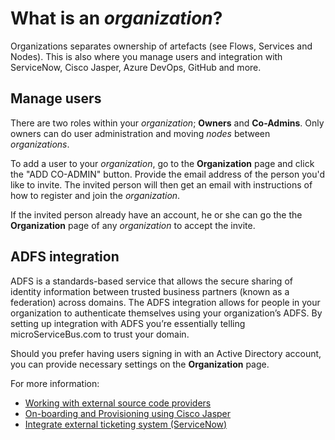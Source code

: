 # What is an *organization*?

Organizations separates ownership of artefacts (see Flows, Services and Nodes). This is also where you manage users and integration with ServiceNow, Cisco Jasper, Azure DevOps, GitHub and more.

## Manage users
There are two roles within your *organization*; **Owners** and **Co-Admins**. Only owners can do user administration and moving *nodes* between *organizations*.

To add a user to your *organization*, go to the **Organization** page and click the "ADD CO-ADMIN" button. Provide the email address of the person you'd like to invite. The invited person will then get an email with instructions of how to register and join the *organization*.

If the invited person already have an account, he or she can go the the **Organization** page of any *organization* to accept the invite.

## ADFS integration
ADFS is a standards-based service that allows the secure sharing of identity information between trusted business partners (known as a federation) across domains. The ADFS integration allows for people in your organization to authenticate themselves using your organization’s ADFS. By setting up integration with ADFS you’re essentially telling microServiceBus.com to trust your domain.

Should you prefer having users signing in with an Active Directory account, you can provide necessary settings on the **Organization** page.

For more information:
* [Working with external source code providers](https://axians.github.io/microServiceBus.docs/nav/integrations/source)
* [On-boarding and Provisioning using Cisco Jasper](/microServiceBus.docs/nav/integrations/jasper)
* [Integrate external ticketing system (ServiceNow)](/microServiceBus.docs/nav/integrations/servicenow)
